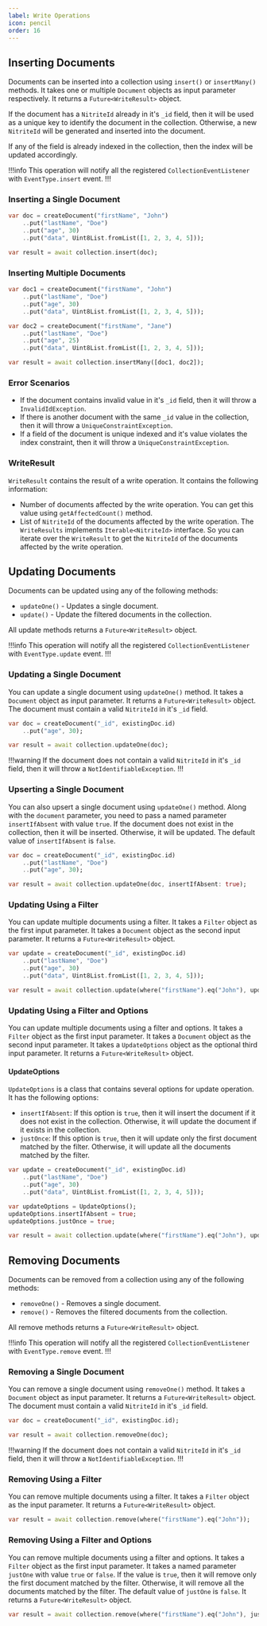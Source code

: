 ```yaml
---
label: Write Operations
icon: pencil
order: 16
---
```


## Inserting Documents

Documents can be inserted into a collection using `insert()` or `insertMany()` methods. It takes one or multiple `Document` objects as input parameter respectively. It returns a `Future<WriteResult>` object.

If the document has a `NitriteId` already in it's `_id` field, then it will be used as a unique key to identify the document in the collection. Otherwise, a new `NitriteId` will be generated and inserted into the document.

If any of the field is already indexed in the collection, then the index will be updated accordingly.

!!!info
This operation will notify all the registered `CollectionEventListener` with `EventType.insert` event.
!!!

### Inserting a Single Document

```dart
var doc = createDocument("firstName", "John")
    ..put("lastName", "Doe")
    ..put("age", 30)
    ..put("data", Uint8List.fromList([1, 2, 3, 4, 5]));

var result = await collection.insert(doc);
```

### Inserting Multiple Documents

```dart
var doc1 = createDocument("firstName", "John")
    ..put("lastName", "Doe")
    ..put("age", 30)
    ..put("data", Uint8List.fromList([1, 2, 3, 4, 5]));

var doc2 = createDocument("firstName", "Jane")
    ..put("lastName", "Doe")
    ..put("age", 25)
    ..put("data", Uint8List.fromList([1, 2, 3, 4, 5]));

var result = await collection.insertMany([doc1, doc2]);
```

### Error Scenarios

- If the document contains invalid value in it's `_id` field, then it will throw a `InvalidIdException`.
- If there is another document with the same `_id` value in the collection, then it will throw a `UniqueConstraintException`.
- If a field of the document is unique indexed and it's value violates the index constraint, then it will throw a `UniqueConstraintException`.

### WriteResult

`WriteResult` contains the result of a write operation. It contains the following information:

- Number of documents affected by the write operation. You can get this value using `getAffectedCount()` method.
- List of `NitriteId` of the documents affected by the write operation. The `WriteResults` implements `Iterable<NitriteId>` interface. So you can iterate over the `WriteResult` to get the `NitriteId` of the documents affected by the write operation.

## Updating Documents

Documents can be updated using any of the following methods:

- `updateOne()` - Updates a single document.
- `update()` - Update the filtered documents in the collection.

All update methods returns a `Future<WriteResult>` object.

!!!info
This operation will notify all the registered `CollectionEventListener` with `EventType.update` event.
!!!

### Updating a Single Document

You can update a single document using `updateOne()` method. It takes a `Document` object as input parameter. It returns a `Future<WriteResult>` object. The document must contain a valid `NitriteId` in it's `_id` field. 

```dart
var doc = createDocument("_id", existingDoc.id)
    ..put("age", 30);

var result = await collection.updateOne(doc);
```

!!!warning
If the document does not contain a valid `NitriteId` in it's `_id` field, then it will throw a `NotIdentifiableException`.
!!!

### Upserting a Single Document

You can also upsert a single document using `updateOne()` method. Along with the `document` parameter, you need to pass a named parameter `insertIfAbsent` with value `true`. If the document does not exist in the collection, then it will be inserted. Otherwise, it will be updated. The default value of `insertIfAbsent` is `false`.

```dart
var doc = createDocument("_id", existingDoc.id)
    ..put("lastName", "Doe")
    ..put("age", 30);

var result = await collection.updateOne(doc, insertIfAbsent: true);
```

### Updating Using a Filter

You can update multiple documents using a filter. It takes a `Filter` object as the first input parameter. It takes a `Document` object as the second input parameter. It returns a `Future<WriteResult>` object.

```dart
var update = createDocument("_id", existingDoc.id)
    ..put("lastName", "Doe")
    ..put("age", 30)
    ..put("data", Uint8List.fromList([1, 2, 3, 4, 5]));

var result = await collection.update(where("firstName").eq("John"), update);
```

### Updating Using a Filter and Options

You can update multiple documents using a filter and options. It takes a `Filter` object as the first input parameter. It takes a `Document` object as the second input parameter. It takes a `UpdateOptions` object as the optional third input parameter. It returns a `Future<WriteResult>` object.

#### UpdateOptions

`UpdateOptions` is a class that contains several options for update operation. It has the following options:

- `insertIfAbsent`: If this option is `true`, then it will insert the document if it does not exist in the collection. Otherwise, it will update the document if it exists in the collection.
- `justOnce`: If this option is `true`, then it will update only the first document matched by the filter. Otherwise, it will update all the documents matched by the filter.

```dart
var update = createDocument("_id", existingDoc.id)
    ..put("lastName", "Doe")
    ..put("age", 30)
    ..put("data", Uint8List.fromList([1, 2, 3, 4, 5]));

var updateOptions = UpdateOptions();
updateOptions.insertIfAbsent = true;
updateOptions.justOnce = true;

var result = await collection.update(where("firstName").eq("John"), update, updateOptions);
```

## Removing Documents

Documents can be removed from a collection using any of the following methods:

- `removeOne()` - Removes a single document.
- `remove()` - Removes the filtered documents from the collection.

All remove methods returns a `Future<WriteResult>` object.

!!!info
This operation will notify all the registered `CollectionEventListener` with `EventType.remove` event.
!!!

### Removing a Single Document

You can remove a single document using `removeOne()` method. It takes a `Document` object as input parameter. It returns a `Future<WriteResult>` object. The document must contain a valid `NitriteId` in it's `_id` field. 

```dart
var doc = createDocument("_id", existingDoc.id);

var result = await collection.removeOne(doc);
```

!!!warning
If the document does not contain a valid `NitriteId` in it's `_id` field, then it will throw a `NotIdentifiableException`.
!!!

### Removing Using a Filter

You can remove multiple documents using a filter. It takes a `Filter` object as the input parameter. It returns a `Future<WriteResult>` object.

```dart
var result = await collection.remove(where("firstName").eq("John"));
```

### Removing Using a Filter and Options

You can remove multiple documents using a filter and options. It takes a `Filter` object as the first input parameter. It takes a named parameter `justOne` with value `true` or `false`. If the value is `true`, then it will remove only the first document matched by the filter. Otherwise, it will remove all the documents matched by the filter. The default value of `justOne` is `false`. It returns a `Future<WriteResult>` object.

```dart
var result = await collection.remove(where("firstName").eq("John"), justOne: true);
```